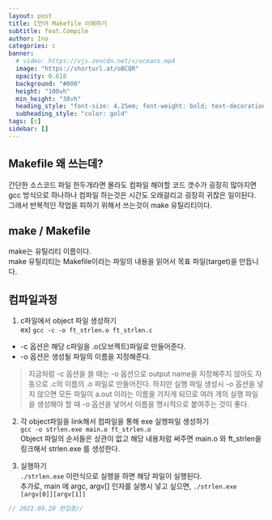 ```yaml
---
layout: post
title: C언어 Makefile 이해하기
subtitle: feat.Compile
author: Ino
categories: c
banner:
  # video: https://vjs.zencdn.net/v/oceans.mp4
  image: "https://shorturl.at/oBCQR"
  opacity: 0.618
  background: "#000"
  height: "100vh"
  min_height: "38vh"
  heading_style: "font-size: 4.25em; font-weight: bold; text-decoration: underline"
  subheading_style: "color: gold"
tags: [c]
sidebar: []
---  
```

## Makefile 왜 쓰는데?
간단한 소스코드 파일 한두개라면 몰라도 컴파일 해야할 코드 갯수가 굉장히 많아지면 gcc 방식으로 하나하나 컴파일 하는것은 시간도 오래걸리고 굉장히 귀찮은 일이된다.    
그래서 반복적인 작업을 피하기 위해서 쓰는것이 make 유틸리티이다.

## make / Makefile
make는 유틸리티 이름이다.   
make 유틸리티는 Makefile이라는 파일의 내용을 읽어서 목표 파일(target)을 만듭니다.   

## 컴파일과정
1. c파일에서 object 파일 생성하기   
ex) `gcc -c -o ft_strlen.o ft_strlen.c`   
- -c 옵션은 해당 c파일을 .o(오브젝트)파일로 만들어준다.
- -o 옵션은 생성될 파일의 이름을 지정해준다.    
> 지금처럼 -c 옵션을 쓸 때는 -o 옵션으로 output name을 지정해주지 않아도 자동으로 .c의 이름의 .o 파일로
  만들어진다.
  하지만  실행 파일 생성시 -o 옵션을 넣지 않으면 모든 파일이 a.out 이라는 이름을 가지게 되므로 여러 개의 실행 파일을 생성해야 할 때 -o 옵션을 넣어서 이름을 명시적으로 붙여주는 것이 좋다.    

2. 각 object파일을 link해서 컴파일을 통해 exe 실행파일 생성하기   
`gcc -o strlen.exe main.o ft_strlen.o`    
Object 파일의 순서들은 상관이 없고 해당 내용처럼 써주면 main.o 와 ft_strlen을 링크해서 strlen.exe 를 생성한다.    

3. 실행하기   
`./strlen.exe` 이런식으로 실행을 하면 해당 파일이 실행된다.   
추가로, main 에 argc, argv[] 인자를 실행시 넣고 싶으면, `./strlen.exe [argv[0]][argv[1]]` 
```c
// 2022.09.20 편집중//